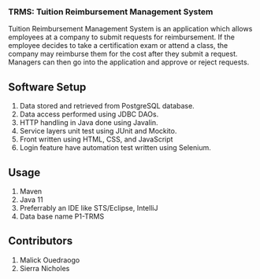 

### TRMS: Tuition Reimbursement Management System

Tuition Reimbursement Management System is an application which allows employees at a company to submit requests for reimbursement. If the employee decides to take a certification exam or attend a class, the company may reimburse them for the cost after they submit a request. Managers can then go into the application and approve or reject requests.

## Software Setup

1. Data stored and retrieved from  PostgreSQL database.
2. Data access performed using JDBC DAOs.
3. HTTP handling in Java done using Javalin.
4. Service layers unit test using JUnit and Mockito.
5. Front written using HTML, CSS, and JavaScript 
6. Login feature  have automation test written using Selenium.


## Usage
1. Maven
2. Java 11 
3. Preferrably an IDE like STS/Eclipse, IntelliJ
4. Data base name P1-TRMS


## Contributors
1. Malick Ouedraogo
2. Sierra Nicholes

